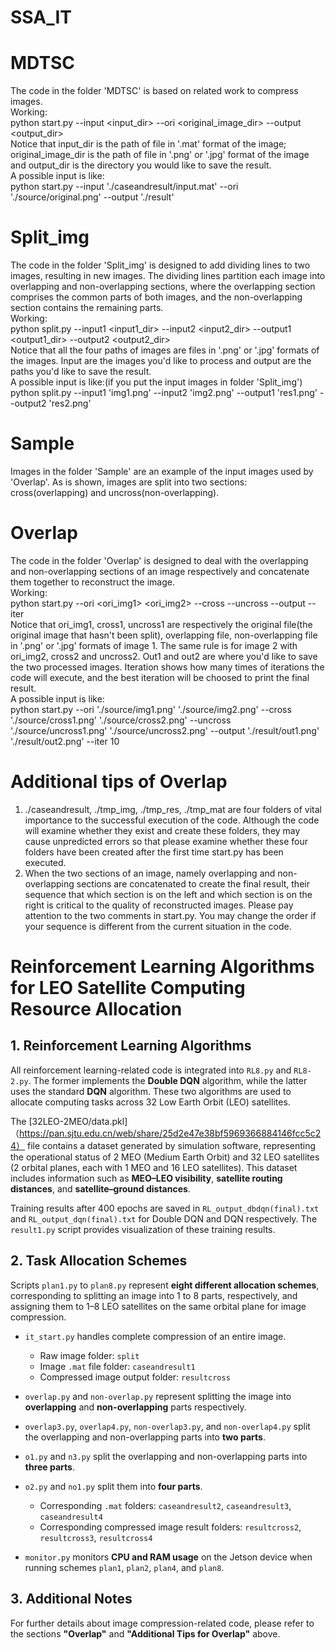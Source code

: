 # SSA_IT
# MDTSC
The code in the folder 'MDTSC' is based on related work to compress images.<br>
Working:<br>
    python start.py --input <input_dir> --ori <original_image_dir> --output <output_dir><br>
    Notice that input_dir is the path of file in '.mat' format of the image; original_image_dir is the path of file in '.png' or '.jpg' format of the image and output_dir is the directory you would like to save the result.<br>
    A possible input is like:<br>
        python start.py --input './caseandresult/input.mat' --ori './source/original.png' --output './result'

# Split_img
The code in the folder 'Split_img' is designed to add dividing lines to two images, resulting in new images. The dividing lines partition each image into overlapping and non-overlapping sections, where the overlapping section comprises the common parts of both images, and the non-overlapping section contains the remaining parts.<br>
Working:<br>
    python split.py --input1 <input1_dir> --input2 <input2_dir> --output1 <output1_dir> --output2 <output2_dir><br>
    Notice that all the four paths of images are files in '.png' or '.jpg' formats of the images. Input are the images you'd like to process and output are the paths you'd like to save the result.<br>
    A possible input is like:(if you put the input images in folder 'Split_img')<br>
        python split.py --input1 'img1.png' --input2 'img2.png' --output1 'res1.png' --output2 'res2.png'

# Sample
Images in the folder 'Sample' are an example of the input images used by 'Overlap'. As is shown, images are split into two sections: cross(overlapping) and uncross(non-overlapping).

# Overlap
The code in the folder 'Overlap' is designed to deal with the overlapping and non-overlapping sections of an image respectively and concatenate them together to reconstruct the image. <br>
Working:<br>
    python start.py --ori <ori_img1> <ori_img2> --cross <cross1> <cross2> --uncross <uncross1> <uncross2> --output <out1> <out2> --iter <iteration><br>
    Notice that ori_img1, cross1, uncross1 are respectively the original file(the original image that hasn't been split), overlapping file, non-overlapping file in '.png' or '.jpg' formats of image 1. The same rule is for image 2 with ori_img2, cross2 and uncross2. Out1 and out2 are where you'd like to save the two processed images. Iteration shows how many times of iterations the code will execute, and the best iteration will be choosed to print the final result.<br>
    A possible input is like:<br>
        python start.py --ori './source/img1.png' './source/img2.png' --cross './source/cross1.png' './source/cross2.png' --uncross './source/uncross1.png' './source/uncross2.png' --output './result/out1.png' './result/out2.png' --iter 10

# Additional tips of Overlap
1. ./caseandresult, ./tmp_img, ./tmp_res, ./tmp_mat are four folders of vital importance to the successful execution of the code. Although the code will examine whether they exist and create these folders, they may cause unpredicted errors so that please examine whether these four folders have been created after the first time start.py has been executed.
2. When the two sections of an image, namely overlapping and non-overlapping sections are concatenated to create the final result, their sequence that which section is on the left and which section is on the right is critical to the quality of reconstructed images. Please pay attention to the two comments in start.py. You may change the order if your sequence is different from the current situation in the code.


# Reinforcement Learning Algorithms for LEO Satellite Computing Resource Allocation

## 1. Reinforcement Learning Algorithms

All reinforcement learning-related code is integrated into `RL8.py` and `RL8-2.py`. The former implements the **Double DQN** algorithm, while the latter uses the standard **DQN** algorithm. These two algorithms are used to allocate computing tasks across 32 Low Earth Orbit (LEO) satellites.

The [32LEO-2MEO/data.pkl]（https://pan.sjtu.edu.cn/web/share/25d2e47e38bf5969366884146fcc5c24） file contains a dataset generated by simulation software, representing the operational status of 2 MEO (Medium Earth Orbit) and 32 LEO satellites (2 orbital planes, each with 1 MEO and 16 LEO satellites). This dataset includes information such as **MEO–LEO visibility**, **satellite routing distances**, and **satellite–ground distances**.

Training results after 400 epochs are saved in `RL_output_dbdqn(final).txt` and `RL_output_dqn(final).txt` for Double DQN and DQN respectively. The `result1.py` script provides visualization of these training results.

## 2. Task Allocation Schemes

Scripts `plan1.py` to `plan8.py` represent **eight different allocation schemes**, corresponding to splitting an image into 1 to 8 parts, respectively, and assigning them to 1–8 LEO satellites on the same orbital plane for image compression.

- `it_start.py` handles complete compression of an entire image.  
  - Raw image folder: `split`  
  - Image `.mat` file folder: `caseandresult1`  
  - Compressed image output folder: `resultcross`

- `overlap.py` and `non-overlap.py` represent splitting the image into **overlapping** and **non-overlapping** parts respectively.

- `overlap3.py`, `overlap4.py`, `non-overlap3.py`, and `non-overlap4.py` split the overlapping and non-overlapping parts into **two parts**.

- `o1.py` and `n3.py` split the overlapping and non-overlapping parts into **three parts**.

- `o2.py` and `no1.py` split them into **four parts**.

  - Corresponding `.mat` folders: `caseandresult2`, `caseandresult3`, `caseandresult4`  
  - Corresponding compressed image result folders: `resultcross2`, `resultcross3`, `resultcross4`

- `monitor.py` monitors **CPU and RAM usage** on the Jetson device when running schemes `plan1`, `plan2`, `plan4`, and `plan8`.

## 3. Additional Notes

For further details about image compression-related code, please refer to the sections **"Overlap"** and **"Additional Tips for Overlap"** above.
